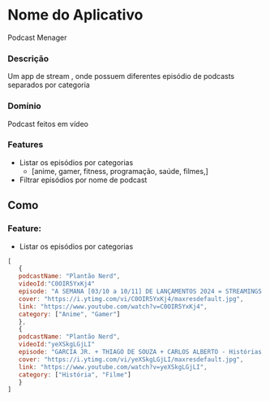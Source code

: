 # Nome do Aplicativo

Podcast Menager

### Descrição

Um app de stream , onde possuem diferentes episódio de podcasts separados por categoria 

### Domínio

Podcast feitos em vídeo

### Features
   - Listar os episódios por categorias
      - [anime, gamer, fitness, programação, saúde, filmes,]
   - Filtrar episódios por nome de podcast


## Como

### Feature:
   - Listar os episódios por categorias

   ```js
   [
      {
      podcastName: "Plantão Nerd",
      videoId:"C0OIR5YxKj4"
      episode: "A SEMANA [03/10 a 10/11] DE LANÇAMENTOS 2024 = STREAMINGS + CINEMA - Plantão Nerd #009",
      cover: "https://i.ytimg.com/vi/C0OIR5YxKj4/maxresdefault.jpg",
      link: "https://www.youtube.com/watch?v=C0OIR5YxKj4",
      category: ["Anime", "Gamer"]
      },
      {
      podcastName: "Plantão Nerd",
      videoId:"yeXSkgLGjLI"
      episode: "GARCIA JR. + THIAGO DE SOUZA + CARLOS ALBERTO - Histórias Tenebrosas #008",
      cover: "https://i.ytimg.com/vi/yeXSkgLGjLI/maxresdefault.jpg",
      link: "https://www.youtube.com/watch?v=yeXSkgLGjLI",
      category: ["História", "Filme"]
      }
   ]
   ```